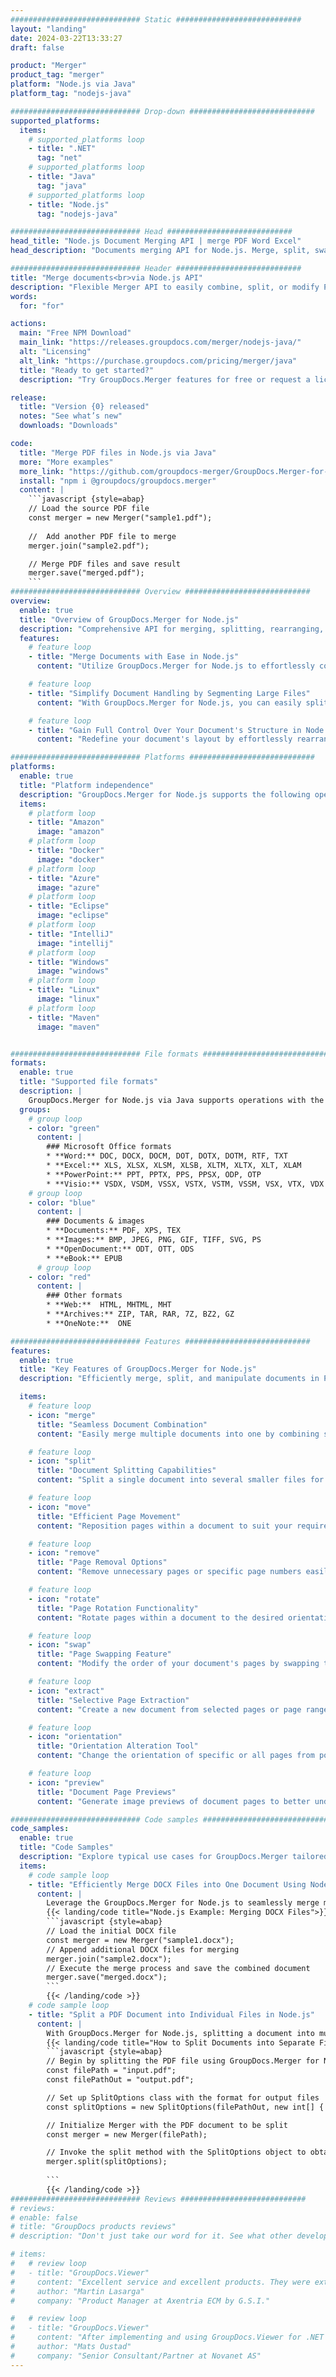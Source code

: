 ```yaml
---
############################# Static ############################
layout: "landing"
date: 2024-03-22T13:33:27
draft: false

product: "Merger"
product_tag: "merger"
platform: "Node.js via Java"
platform_tag: "nodejs-java"

############################# Drop-down ############################
supported_platforms:
  items:
    # supported_platforms loop
    - title: ".NET"
      tag: "net"
    # supported_platforms loop
    - title: "Java"
      tag: "java"
    # supported_platforms loop
    - title: "Node.js"
      tag: "nodejs-java"

############################# Head ############################
head_title: "Node.js Document Merging API | merge PDF Word Excel"
head_description: "Documents merging API for Node.js. Merge, split, swap, reorder and delete pages of PDF, Microsoft Word, Excel, presentations, Visio, XPS & EPUB formats."

############################# Header ############################
title: "Merge documents<br>via Node.js API"
description: "Flexible Merger API to easily combine, split, or modify PDF and Office Documents"
words:
  for: "for"

actions:
  main: "Free NPM Download"
  main_link: "https://releases.groupdocs.com/merger/nodejs-java/"
  alt: "Licensing"
  alt_link: "https://purchase.groupdocs.com/pricing/merger/java"
  title: "Ready to get started?"
  description: "Try GroupDocs.Merger features for free or request a license"

release:
  title: "Version {0} released"
  notes: "See what’s new"
  downloads: "Downloads"

code:
  title: "Merge PDF files in Node.js via Java"
  more: "More examples"
  more_link: "https://github.com/groupdocs-merger/GroupDocs.Merger-for-Node.js-via-Java"
  install: "npm i @groupdocs/groupdocs.merger"
  content: |
    ```javascript {style=abap}   
    // Load the source PDF file
    const merger = new Merger("sample1.pdf");
    
    //  Add another PDF file to merge
    merger.join("sample2.pdf");

    // Merge PDF files and save result
    merger.save("merged.pdf");
    ```
############################# Overview ############################
overview:
  enable: true
  title: "Overview of GroupDocs.Merger for Node.js"
  description: "Comprehensive API for merging, splitting, rearranging, and refining documents, slides, and diagrams in Node.js applications."
  features:
    # feature loop
    - title: "Merge Documents with Ease in Node.js"
      content: "Utilize GroupDocs.Merger for Node.js to effortlessly combine PDF and Office documents into a unified file. This library extends broad format support, enabling the smooth integration and merging of different file types, thereby enhancing the document management process in Node.js applications."

    # feature loop
    - title: "Simplify Document Handling by Segmenting Large Files"
      content: "With GroupDocs.Merger for Node.js, you can easily split substantial PDF or Office files into more manageable pieces. Tailor your documents by dividing them based on specific pages, ranges, or individual page extraction, enhancing the organization and efficiency of your document workflows."

    # feature loop
    - title: "Gain Full Control Over Your Document's Structure in Node.js"
      content: "Redefine your document's layout by effortlessly rearranging, exchanging, or discarding pages using GroupDocs.Merger for Node.js. Adapt your documents to meet unique needs, providing unmatched flexibility in constructing a custom file configuration."

############################# Platforms ############################
platforms:
  enable: true
  title: "Platform independence"
  description: "GroupDocs.Merger for Node.js supports the following operating systems, frameworks and package managers"
  items:
    # platform loop
    - title: "Amazon"
      image: "amazon"
    # platform loop
    - title: "Docker"
      image: "docker"
    # platform loop
    - title: "Azure"
      image: "azure"
    # platform loop
    - title: "Eclipse"
      image: "eclipse"
    # platform loop
    - title: "IntelliJ"
      image: "intellij"
    # platform loop
    - title: "Windows"
      image: "windows"
    # platform loop
    - title: "Linux"
      image: "linux"
    # platform loop
    - title: "Maven"
      image: "maven"


############################# File formats ############################
formats:
  enable: true
  title: "Supported file formats"
  description: |
    GroupDocs.Merger for Node.js via Java supports operations with the following [file formats](https://docs.groupdocs.com/merger/nodejs-java/supported-document-formats/).
  groups:
    # group loop
    - color: "green"
      content: |
        ### Microsoft Office formats
        * **Word:** DOC, DOCX, DOCM, DOT, DOTX, DOTM, RTF, TXT
        * **Excel:** XLS, XLSX, XLSM, XLSB, XLTM, XLTX, XLT, XLAM
        * **PowerPoint:** PPT, PPTX, PPS, PPSX, ODP, OTP
        * **Visio:** VSDX, VSDM, VSSX, VSTX, VSTM, VSSM, VSX, VTX, VDX
    # group loop
    - color: "blue"
      content: |
        ### Documents & images
        * **Documents:** PDF, XPS, TEX
        * **Images:** BMP, JPEG, PNG, GIF, TIFF, SVG, PS
        * **OpenDocument:** ODT, OTT, ODS
        * **eBook:** EPUB
      # group loop
    - color: "red"
      content: |
        ### Other formats
        * **Web:**  HTML, MHTML, MHT
        * **Archives:** ZIP, TAR, RAR, 7Z, BZ2, GZ
        * **OneNote:**  ONE

############################# Features ############################
features:
  enable: true
  title: "Key Features of GroupDocs.Merger for Node.js"
  description: "Efficiently merge, split, and manipulate documents in PDF and Office formats using GroupDocs.Merger in a Node.js environment."

  items:
    # feature loop
    - icon: "merge"
      title: "Seamless Document Combination"
      content: "Easily merge multiple documents into one by combining specific pages or ranges from various files, using the GroupDocs.Merger for Node.js."

    # feature loop
    - icon: "split"
      title: "Document Splitting Capabilities"
      content: "Split a single document into several smaller files for better management and organization, utilizing the comprehensive split feature of GroupDocs.Merger for Node.js."

    # feature loop
    - icon: "move"
      title: "Efficient Page Movement"
      content: "Reposition pages within a document to suit your requirements by using the intuitive MovePage feature in the Node.js environment."

    # feature loop
    - icon: "remove"
      title: "Page Removal Options"
      content: "Remove unnecessary pages or specific page numbers easily with the GroupDocs.Merger's RemovePages feature tailored for Node.js."

    # feature loop
    - icon: "rotate"
      title: "Page Rotation Functionality"
      content: "Rotate pages within a document to the desired orientation—90, 180, or 270 degrees—using the straightforward RotatePages operation."

    # feature loop
    - icon: "swap"
      title: "Page Swapping Feature"
      content: "Modify the order of your document's pages by swapping their positions, thus creating a reorganized document with the SwapPages function."

    # feature loop
    - icon: "extract"
      title: "Selective Page Extraction"
      content: "Create a new document from selected pages or page ranges, extracting only the necessary content with GroupDocs.Merger for Node.js."

    # feature loop
    - icon: "orientation"
      title: "Orientation Alteration Tool"
      content: "Change the orientation of specific or all pages from portrait to landscape or vice versa, employing the ChangeOrientation feature in your Node.js projects."

    # feature loop
    - icon: "preview"
      title: "Document Page Previews"
      content: "Generate image previews of document pages to better understand their content and layout, using the PreviewPages feature within Node.js."

############################# Code samples ############################
code_samples:
  enable: true
  title: "Code Samples"
  description: "Explore typical use cases for GroupDocs.Merger tailored to Node.js environments. These examples demonstrate the efficiency and ease of merging documents using the GroupDocs.Merger for Node.js."
  items:
    # code sample loop
    - title: "Efficiently Merge DOCX Files into One Document Using Node.js"
      content: |
        Leverage the GroupDocs.Merger for Node.js to seamlessly merge multiple DOCX files into a single comprehensive document. Utilize our [Merge Word Documents](https://docs.groupdocs.com/merger/nodejs-java/merge/word/) feature to efficiently combine files, enhancing document management and productivity. Below, find a Node.js code snippet to guide you through the document merge process:
        {{< landing/code title="Node.js Example: Merging DOCX Files">}}
        ```javascript {style=abap}   
        // Load the initial DOCX file
        const merger = new Merger("sample1.docx");
        // Append additional DOCX files for merging
        merger.join("sample2.docx");
        // Execute the merge process and save the combined document
        merger.save("merged.docx");
        ```
        {{< /landing/code >}}
    # code sample loop
    - title: "Split a PDF Document into Individual Files in Node.js"
      content: |
        With GroupDocs.Merger for Node.js, splitting a document into multiple files is streamlined. Our [Split Document](https://docs.groupdocs.com/merger/nodejs-java/split-document/) feature allows for efficient management and extraction of specific sections from large PDF documents, making your document handling more effective. This feature supports splitting documents by page range, start/end pages, or odd/even page numbers, among other criteria.
        {{< landing/code title="How to Split Documents into Separate Files with Node.js">}}
        ```javascript {style=abap}   
        // Begin by splitting the PDF file using GroupDocs.Merger for Node.js API
        const filePath = "input.pdf";
        const filePathOut = "output.pdf";

        // Set up SplitOptions class with the format for output files
        const splitOptions = new SplitOptions(filePathOut, new int[] { 3, 6, 8 });

        // Initialize Merger with the PDF document to be split
        const merger = new Merger(filePath);

        // Invoke the split method with the SplitOptions object to obtain the resulting documents
        merger.split(splitOptions);
  
        ```
        {{< /landing/code >}}
############################# Reviews ############################
# reviews:
# enable: false
# title: "GroupDocs products reviews"
# description: "Don't just take our word for it. See what other developers say about our APIs"

# items:
#   # review loop
#   - title: "GroupDocs.Viewer"
#     content: "Excellent service and excellent products. They were extremely helpful and responsive during the GroupDocs.Viewer for .NET implementation process, can’t recommend them highly enough."
#     author: "Martin Lasarga"
#     company: "Product Manager at Axentria ECM by G.S.I."

#   # review loop
#   - title: "GroupDocs.Viewer"
#     content: "After implementing and using GroupDocs.Viewer for .NET in the project it looks to be working very well. I have tested with a lot of documents and so far so good. Everything I’ve thrown at it renders nicely and looks just as good as it would in a PDF viewer or MS Word."
#     author: "Mats Oustad"
#     company: "Senior Consultant/Partner at Novanet AS"
---
```

